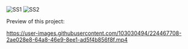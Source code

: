 ![SS1](https://user-images.githubusercontent.com/103030494/224467699-d51919f7-2029-459d-86ef-28fcef8fcdae.png)
![SS2](https://user-images.githubusercontent.com/103030494/224467702-1ed2e485-30db-42a0-b460-b6e1e7549bd0.png)

Preview of this project:

https://user-images.githubusercontent.com/103030494/224467708-2ae028e8-64a8-46e9-8ee1-ad5f4b856f8f.mp4
